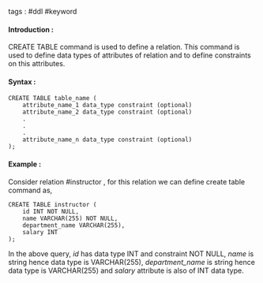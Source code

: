 tags : #ddl #keyword 

#### Introduction : 

CREATE TABLE command is used to define a relation. This command is used to define data types of attributes of relation and to define constraints on this attributes.

#### Syntax : 

```
CREATE TABLE table_name (
	attribute_name_1 data_type constraint (optional)
	attribute_name_2 data_type constraint (optional)
	.
	.
	.
	attribute_name_n data_type constraint (optional)
);
```


#### Example : 

Consider relation #instructor , for this relation we can define create table command as, 

```
CREATE TABLE instructor (
	id INT NOT NULL,
	name VARCHAR(255) NOT NULL,
	department_name VARCHAR(255),
	salary INT
);
```

In the above query, *id* has data type INT and constraint NOT NULL,  *name* is string hence  data type is VARCHAR(255), *department_name* is string hence data type is VARCHAR(255) and *salary* attribute is also of INT data type.
